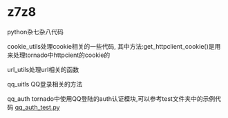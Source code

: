 z7z8
====

python杂七杂八代码

cookie_utils处理cookie相关的一些代码,
其中方法:get_httpclient_cookie()是用来处理tornado中httpcient的cookie的

url_utils处理url相关的函数

qq_uitls QQ登录相关的方法

qq_auth tornado中使用QQ登陆的auth认证模块,可以参考test文件夹中的示例代码
[qq_auth_test.py](https://github.com/wasw100/z7z8/blob/master/test/qq_auth_test.py)
